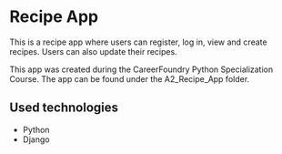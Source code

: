 # Recipe App

This is a recipe app where users can register, log in, view and create recipes. Users can also update their recipes.

This app was created during the CareerFoundry Python Specialization Course. The app can be found under the A2_Recipe_App folder.

## Used technologies
- Python
- Django